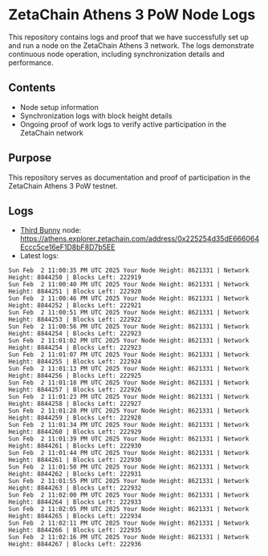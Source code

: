 # ZetaChain Athens 3 PoW Node Logs
This repository contains logs and proof that we have successfully set up and run a node on the ZetaChain Athens 3 network. The logs demonstrate continuous node operation, including synchronization details and performance.

## Contents
- Node setup information
- Synchronization logs with block height details
- Ongoing proof of work logs to verify active participation in the ZetaChain network

## Purpose
This repository serves as documentation and proof of participation in the ZetaChain Athens 3 PoW testnet.

## Logs

- [Third Bunny](https://thirdbunny.xyz/) node: https://athens.explorer.zetachain.com/address/0x225254d35dE666064Eccc5ce16eF1D8bF8D7b5EE
- Latest logs:
```
Sun Feb  2 11:00:35 PM UTC 2025 Your Node Height: 8621331 | Network Height: 8844250 | Blocks Left: 222919
Sun Feb  2 11:00:40 PM UTC 2025 Your Node Height: 8621331 | Network Height: 8844251 | Blocks Left: 222920
Sun Feb  2 11:00:46 PM UTC 2025 Your Node Height: 8621331 | Network Height: 8844252 | Blocks Left: 222921
Sun Feb  2 11:00:51 PM UTC 2025 Your Node Height: 8621331 | Network Height: 8844253 | Blocks Left: 222922
Sun Feb  2 11:00:56 PM UTC 2025 Your Node Height: 8621331 | Network Height: 8844254 | Blocks Left: 222923
Sun Feb  2 11:01:02 PM UTC 2025 Your Node Height: 8621331 | Network Height: 8844254 | Blocks Left: 222923
Sun Feb  2 11:01:07 PM UTC 2025 Your Node Height: 8621331 | Network Height: 8844255 | Blocks Left: 222924
Sun Feb  2 11:01:13 PM UTC 2025 Your Node Height: 8621331 | Network Height: 8844256 | Blocks Left: 222925
Sun Feb  2 11:01:18 PM UTC 2025 Your Node Height: 8621331 | Network Height: 8844257 | Blocks Left: 222926
Sun Feb  2 11:01:23 PM UTC 2025 Your Node Height: 8621331 | Network Height: 8844258 | Blocks Left: 222927
Sun Feb  2 11:01:28 PM UTC 2025 Your Node Height: 8621331 | Network Height: 8844259 | Blocks Left: 222928
Sun Feb  2 11:01:34 PM UTC 2025 Your Node Height: 8621331 | Network Height: 8844260 | Blocks Left: 222929
Sun Feb  2 11:01:39 PM UTC 2025 Your Node Height: 8621331 | Network Height: 8844261 | Blocks Left: 222930
Sun Feb  2 11:01:44 PM UTC 2025 Your Node Height: 8621331 | Network Height: 8844261 | Blocks Left: 222930
Sun Feb  2 11:01:50 PM UTC 2025 Your Node Height: 8621331 | Network Height: 8844262 | Blocks Left: 222931
Sun Feb  2 11:01:55 PM UTC 2025 Your Node Height: 8621331 | Network Height: 8844263 | Blocks Left: 222932
Sun Feb  2 11:02:00 PM UTC 2025 Your Node Height: 8621331 | Network Height: 8844264 | Blocks Left: 222933
Sun Feb  2 11:02:05 PM UTC 2025 Your Node Height: 8621331 | Network Height: 8844265 | Blocks Left: 222934
Sun Feb  2 11:02:11 PM UTC 2025 Your Node Height: 8621331 | Network Height: 8844266 | Blocks Left: 222935
Sun Feb  2 11:02:16 PM UTC 2025 Your Node Height: 8621331 | Network Height: 8844267 | Blocks Left: 222936
```
